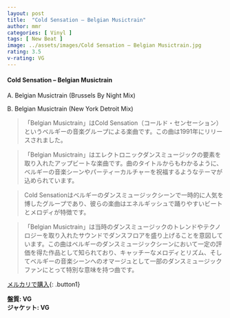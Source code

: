 ```yaml
---
layout: post
title:  "Cold Sensation – Belgian Musictrain"
author: mmr
categories: [ Vinyl ]
tags: [ New Beat ]
image: ../assets/images/Cold Sensation – Belgian Musictrain.jpg
rating: 3.5
v-rating: VG
---
```


#### Cold Sensation – Belgian Musictrain

A. Belgian Musictrain (Brussels By Night Mix)

B. Belgian Musictrain (New York Detroit Mix)

> 「Belgian Musictrain」はCold Sensation（コールド・センセーション）というベルギーの音楽グループによる楽曲です。この曲は1991年にリリースされました。

> 「Belgian Musictrain」はエレクトロニックダンスミュージックの要素を取り入れたアップビートな楽曲です。曲のタイトルからもわかるように、ベルギーの音楽シーンやパーティーカルチャーを祝福するようなテーマが込められています。

> Cold Sensationはベルギーのダンスミュージックシーンで一時的に人気を博したグループであり、彼らの楽曲はエネルギッシュで踊りやすいビートとメロディが特徴です。

> 「Belgian Musictrain」は当時のダンスミュージックのトレンドやテクノロジーを取り入れたサウンドでダンスフロアを盛り上げることを意図しています。この曲はベルギーのダンスミュージックシーンにおいて一定の評価を得た作品として知られており、キャッチーなメロディとリズム、そしてベルギーの音楽シーンへのオマージュとして一部のダンスミュージックファンにとって特別な意味を持つ曲です。


[メルカリで購入](https://jp.mercari.com/item/m13228715845){: .button1}

<div class="mt-4 mb-4 d-flex align-items-center">
<strong class="mr-1">盤質: VG</strong>
</div>
<div class="mt-4 mb-4 d-flex align-items-center">
<strong class="mr-1">ジャケット: VG</strong>
</div>
